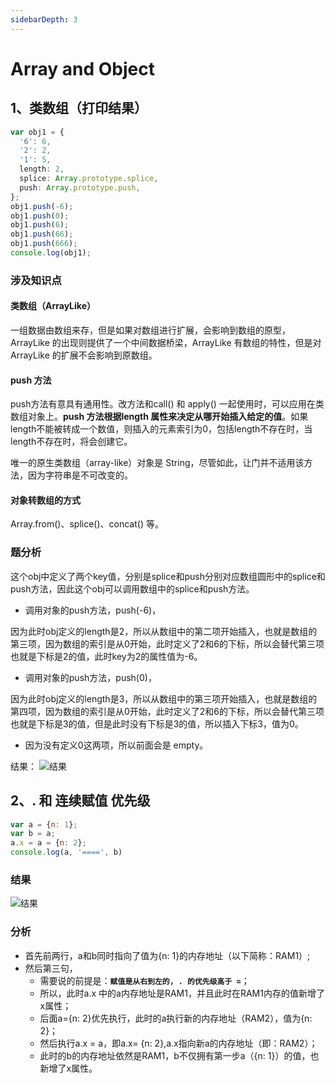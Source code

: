 ```yaml
---
sidebarDepth: 3
---
```

# Array and Object

## 1、类数组（打印结果）

```ts
var obj1 = {
  '6': 6,
  '2': 2,
  '1': 5,
  length: 2,
  splice: Array.prototype.splice,
  push: Array.prototype.push,
};
obj1.push(-6);
obj1.push(0);
obj1.push(6);
obj1.push(66);
obj1.push(666);
console.log(obj1);
```

### 涉及知识点

#### 类数组（ArrayLike）

一组数据由数组来存，但是如果对数组进行扩展，会影响到数组的原型，ArrayLike 的出现则提供了一个中间数据桥梁，ArrayLike 有数组的特性，但是对ArrayLike 的扩展不会影响到原数组。

#### push 方法

push方法有意具有通用性。改方法和call() 和 apply() 一起使用时，可以应用在类数组对象上。**push 方法根据length 属性来决定从哪开始插入给定的值**。如果length不能被转成一个数值，则插入的元素索引为0，包括length不存在时，当length不存在时，将会创建它。

唯一的原生类数组（array-like）对象是 String，尽管如此，让门并不适用该方法，因为字符串是不可改变的。

#### 对象转数组的方式

Array.from()、splice()、concat() 等。

### 题分析

这个obj中定义了两个key值，分别是splice和push分别对应数组圆形中的splice和push方法，因此这个obj可以调用数组中的splice和push方法。

* 调用对象的push方法，push(-6)，

因为此时obj定义的length是2，所以从数组中的第二项开始插入，也就是数组的第三项，因为数组的索引是从0开始，此时定义了2和6的下标，所以会替代第三项也就是下标是2的值，此时key为2的属性值为-6。

* 调用对象的push方法，push(0)，

因为此时obj定义的length是3，所以从数组中的第三项开始插入，也就是数组的第四项，因为数组的索引是从0开始，此时定义了2和6的下标，所以会替代第三项也就是下标是3的值，但是此时没有下标是3的值，所以插入下标3，值为0。

* 因为没有定义0这两项，所以前面会是 empty。

结果：
![结果](/blog/images/base/interview1.png)

## 2、. 和 连续赋值 优先级

```js
var a = {n: 1};
var b = a;
a.x = a = {n: 2};
console.log(a, '====', b)
```

### 结果

![结果](/blog/images/base/interview2.png)

### 分析

* 首先前两行，a和b同时指向了值为{n: 1}的内存地址（以下简称：RAM1）;
* 然后第三句，
  * 需要说的前提是：**`赋值是从右到左的`**，**`. 的优先级高于 =`**；
  * 所以，此时a.x 中的a内存地址是RAM1，并且此时在RAM1内存的值新增了x属性；
  * 后面a={n: 2}优先执行，此时的a执行新的内存地址（RAM2），值为{n: 2}；
  * 然后执行a.x = a，即a.x= {n: 2},a.x指向新a的内存地址（即：RAM2）；
  * 此时的b的内存地址依然是RAM1，b不仅拥有第一步a（{n: 1}）的值，也新增了x属性。
